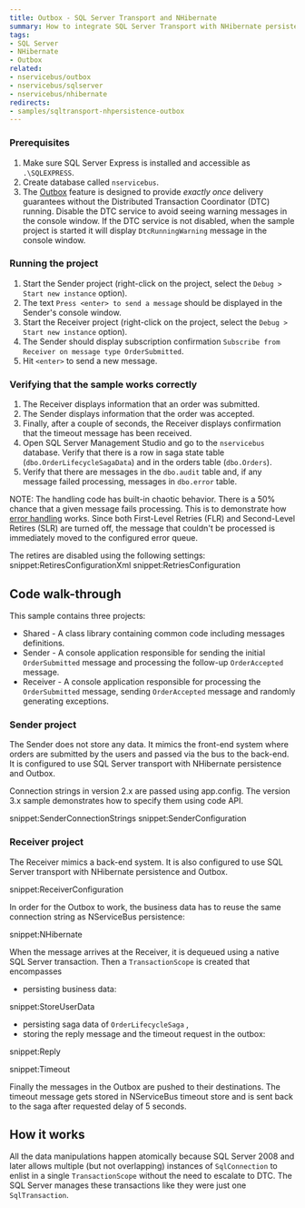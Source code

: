```yaml
---
title: Outbox - SQL Server Transport and NHibernate
summary: How to integrate SQL Server Transport with NHibernate persistence using Outbox
tags:
- SQL Server
- NHibernate
- Outbox
related:
- nservicebus/outbox
- nservicebus/sqlserver
- nservicebus/nhibernate
redirects:
- samples/sqltransport-nhpersistence-outbox
---
```


### Prerequisites
 1. Make sure SQL Server Express is installed and accessible as `.\SQLEXPRESS`.
 2. Create database called `nservicebus`.
 3. The [Outbox](/nservicebus/outbox) feature is designed to provide *exactly once* delivery guarantees without the Distributed Transaction Coordinator (DTC) running. Disable the DTC service to avoid seeing warning messages in the console window. If the DTC service is not disabled, when the sample project is started it will display `DtcRunningWarning` message in the console window. 

### Running the project
 1. Start the Sender project (right-click on the project, select the `Debug > Start new instance` option).
 2. The text `Press <enter> to send a message` should be displayed in the Sender's console window.
 3. Start the Receiver project (right-click on the project, select the `Debug > Start new instance` option).
 4. The Sender should display subscription confirmation `Subscribe from Receiver on message type OrderSubmitted`. 
 5. Hit `<enter>` to send a new message.

### Verifying that the sample works correctly
 1. The Receiver displays information that an order was submitted.
 2. The Sender displays information that the order was accepted.
 3. Finally, after a couple of seconds, the Receiver displays confirmation that the timeout message has been received.
 4. Open SQL Server Management Studio and go to the `nservicebus` database. Verify that there is a row in saga state table (`dbo.OrderLifecycleSagaData`) and in the orders table (`dbo.Orders`).
 5. Verify that there are messages in the `dbo.audit` table and, if any message failed processing, messages in `dbo.error` table.

NOTE: The handling code has built-in chaotic behavior. There is a 50% chance that a given message fails processing. This is to demonstrate how [error handling](/nservicebus//errors/automatic-retries.md) works. Since both First-Level Retries (FLR) and Second-Level Retires (SLR) are turned off, the message that couldn't be processed is immediately moved to the configured error queue.

The retires are disabled using the following settings:
snippet:RetiresConfigurationXml
snippet:RetriesConfiguration

## Code walk-through

This sample contains three projects:

 * Shared - A class library containing common code including messages definitions.
 * Sender - A console application responsible for sending the initial `OrderSubmitted` message and processing the follow-up `OrderAccepted` message.
 * Receiver - A console application responsible for processing the `OrderSubmitted` message, sending `OrderAccepted` message and randomly generating exceptions.

### Sender project

The Sender does not store any data. It mimics the front-end system where orders are submitted by the users and passed via the bus to the back-end. It is configured to use SQL Server transport with NHibernate persistence and Outbox.

Connection strings in version 2.x are passed using app.config. The version 3.x sample demonstrates how to specify them using code API.

snippet:SenderConnectionStrings
snippet:SenderConfiguration

### Receiver project

The Receiver mimics a back-end system. It is also configured to use SQL Server transport with NHibernate persistence and Outbox.

snippet:ReceiverConfiguration

In order for the Outbox to work, the business data has to reuse the same connection string as NServiceBus persistence:

snippet:NHibernate

When the message arrives at the Receiver, it is dequeued using a native SQL Server transaction. Then a `TransactionScope` is created that encompasses
 * persisting business data:

snippet:StoreUserData

 * persisting saga data of `OrderLifecycleSaga` ,
 * storing the reply message and the timeout request in the outbox:

snippet:Reply

snippet:Timeout

Finally the messages in the Outbox are pushed to their destinations. The timeout message gets stored in NServiceBus timeout store and is sent back to the saga after requested delay of 5 seconds.

## How it works

All the data manipulations happen atomically because SQL Server 2008 and later allows multiple (but not overlapping) instances of `SqlConnection` to enlist in a single `TransactionScope` without the need to escalate to DTC. The SQL Server manages these transactions like they were just one `SqlTransaction`.
